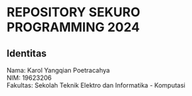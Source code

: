 # REPOSITORY SEKURO PROGRAMMING 2024
## Identitas
Nama: Karol Yangqian Poetracahya <br>
NIM: 19623206 <br>
Fakultas: Sekolah Teknik Elektro dan Informatika - Komputasi <br>
